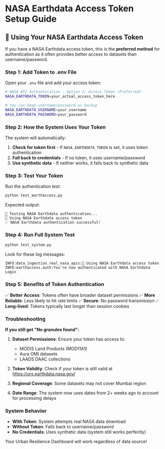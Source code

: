 # NASA Earthdata Access Token Setup Guide

## 🔑 Using Your NASA Earthdata Access Token

If you have a NASA Earthdata access token, this is the **preferred method** for authentication as it often provides better access to datasets than username/password.

### Step 1: Add Token to .env File

Open your `.env` file and add your access token:

```bash
# NASA API Authentication - Option 2: Access Token (Preferred)
NASA_EARTHDATA_TOKEN=your_actual_access_token_here

# You can keep username/password as backup
NASA_EARTHDATA_USERNAME=your_username
NASA_EARTHDATA_PASSWORD=your_password
```

### Step 2: How the System Uses Your Token

The system will automatically:
1. **Check for token first** - If `NASA_EARTHDATA_TOKEN` is set, it uses token authentication
2. **Fall back to credentials** - If no token, it uses username/password
3. **Use synthetic data** - If neither works, it falls back to synthetic data

### Step 3: Test Your Token

Run the authentication test:
```bash
python test_earthaccess.py
```

Expected output:
```
🧪 Testing NASA Earthdata authentication...
🔑 Using NASA Earthdata access token
✅ NASA Earthdata authentication successful!
```

### Step 4: Run Full System Test

```bash
python test_system.py
```

Look for these log messages:
```
INFO:data_ingestion.real_nasa_apis:🔑 Using NASA Earthdata access token
INFO:earthaccess.auth:You're now authenticated with NASA Earthdata Login
```

### Step 5: Benefits of Token Authentication

✅ **Better Access**: Tokens often have broader dataset permissions
✅ **More Reliable**: Less likely to hit rate limits
✅ **Secure**: No password transmission
✅ **Long-lived**: Tokens typically last longer than session cookies

### Troubleshooting

**If you still get "No granules found":**

1. **Dataset Permissions**: Ensure your token has access to:
   - MODIS Land Products (MOD11A1)
   - Aura OMI datasets
   - LAADS DAAC collections

2. **Token Validity**: Check if your token is still valid at https://urs.earthdata.nasa.gov/

3. **Regional Coverage**: Some datasets may not cover Mumbai region

4. **Date Range**: The system now uses dates from 2+ weeks ago to account for processing delays

### System Behavior

- **With Token**: System attempts real NASA data download
- **Without Token**: Falls back to username/password
- **No Credentials**: Uses synthetic data (system still works perfectly)

Your Urban Resilience Dashboard will work regardless of data source!
